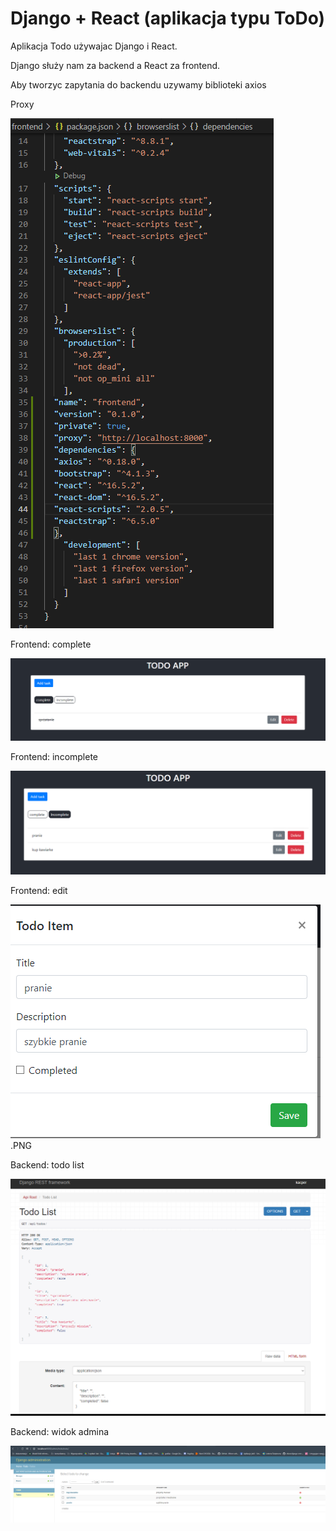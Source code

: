 # Django + React (aplikacja typu ToDo)

Aplikacja Todo używajac Django i React.

Django służy nam za backend a React za frontend.

Aby tworzyc zapytania do backendu uzywamy biblioteki axios

Proxy

![zapytania](https://github.com/Guzik98/aplikacje-internetowe-www-21688-185ic/blob/lab10.2/ss/zapytania.PNG)

Frontend: complete

![1](https://github.com/Guzik98/aplikacje-internetowe-www-21688-185ic/blob/lab10.2/ss/frontend1.PNG)

Frontend: incomplete

![2](https://github.com/Guzik98/aplikacje-internetowe-www-21688-185ic/blob/lab10.2/ss/frontend2.PNG)

Frontend: edit

![3](https://github.com/Guzik98/aplikacje-internetowe-www-21688-185ic/blob/lab10.2/ss/edytowanie.PNG).PNG

Backend: todo list

![4](https://github.com/Guzik98/aplikacje-internetowe-www-21688-185ic/blob/lab10.2/ss/backend1.PNG)

Backend: widok admina

![5](https://github.com/Guzik98/aplikacje-internetowe-www-21688-185ic/blob/lab10.2/ss/backend2.PNG)

